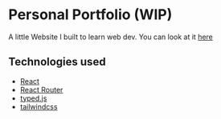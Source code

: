 # Personal Portfolio (WIP)
A little Website I built to learn web dev. You can look at it [here](https://sdaqo.github.io/portfolio-website/)

## Technologies used

- [React](https://github.com/facebook/react)
- [React Router](https://github.com/remix-run/react-router)
- [typed.js](https://github.com/mattboldt/typed.js)
- [tailwindcss](https://github.com/tailwindlabs/tailwindcss)
